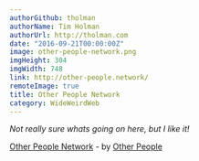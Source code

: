 ```yaml
---
authorGithub: tholman
authorName: Tim Holman
authorUrl: http://tholman.com
date: "2016-09-21T00:00:00Z"
image: other-people-network.png
imgHeight: 304
imgWidth: 748
link: http://other-people.network/
remoteImage: true
title: Other People Network
category: WideWeirdWeb
---
```


_Not really sure whats going on here, but I like it!_

[Other People Network](http://other-people.network/) - by [Other People](https://other-people.net/)
